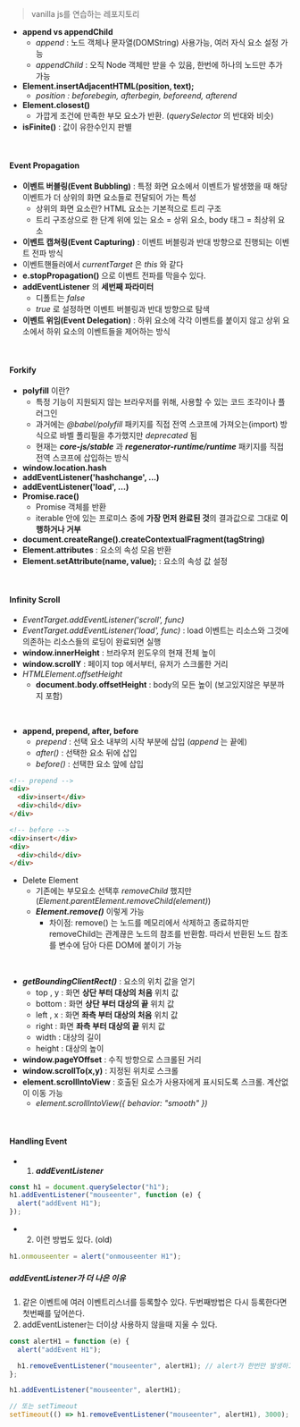 > vanilla js를 연습하는 레포지토리

- **append vs appendChild**
  - _append_ : 노드 객체나 문자열(DOMString) 사용가능, 여러 자식 요소 설정 가능
  - _appendChild_ : 오직 Node 객체만 받을 수 있음, 한번에 하나의 노드만 추가 가능
- **Element.insertAdjacentHTML(position, text);**
  - _position : beforebegin, afterbegin, beforeend, afterend_
- **Element.closest()**
  - 가깝게 조건에 만족한 부모 요소가 반환. (_querySelector_ 의 반대와 비슷)
- **isFinite()** : 값이 유한수인지 판별

<br>

#### Event Propagation

- **이벤트 버블링(Event Bubbling)** : 특정 화면 요소에서 이벤트가 발생했을 때 해당 이벤트가 더 상위의 화면 요소들로 전달되어 가는 특성
  - 상위의 화면 요소란? HTML 요소는 기본적으로 트리 구조
  - 트리 구조상으로 한 단계 위에 있는 요소 = 상위 요소, body 태그 = 최상위 요소
- **이벤트 캡쳐링(Event Capturing)** : 이벤트 버블링과 반대 방향으로 진행되는 이벤트 전파 방식
- 이벤트핸들러에서 _currentTarget_ 은 _this_ 와 같다
- **e.stopPropagation()** 으로 이벤트 전파를 막을수 있다.
- **addEventListener** 의 **세번째 파라미터**
  - 디폴트는 _false_
  - _true_ 로 설정하면 이벤트 버블링과 반대 방향으로 탐색
- **이벤트 위임(Event Delegation)** : 하위 요소에 각각 이벤트를 붙이지 않고 상위 요소에서 하위 요소의 이벤트들을 제어하는 방식

<br>

#### Forkify

- **polyfill** 이란?
  - 특정 기능이 지원되지 않는 브라우저를 위해, 사용할 수 있는 코드 조각이나 플러그인
  - 과거에는 _@babel/polyfill_ 패키지를 직접 전역 스코프에 가져오는(import) 방식으로 바벨 폴리필을 추가했지만 _deprecated_ 됨
  - 현재는 **_core-js/stable_** 과 **_regenerator-runtime/runtime_** 패키지를 직접 전역 스코프에 삽입하는 방식
- **window.location.hash**
- **addEventListener('hashchange', ...)**
- **addEventListener('load', ...)**
- **Promise.race()**
  - Promise 객체를 반환
  - iterable 안에 있는 프로미스 중에 **가장 먼저 완료된 것**의 결과값으로 그대로 **이행하거나 거부**
- **document.createRange().createContextualFragment(tagString)**
- **Element.attributes** : 요소의 속성 모음 반환
- **Element.setAttribute(name, value);** : 요소의 속성 값 설정

<br>

#### Infinity Scroll

- _EventTarget.addEventListener('scroll', func)_
- _EventTarget.addEventListener('load', func)_ : load 이벤트는 리소스와 그것에 의존하는 리소스들의 로딩이 완료되면 실행
- **window.innerHeight** : 브라우저 윈도우의 현재 전체 높이
- **window.scrollY** : 페이지 top 에서부터, 유저가 스크롤한 거리
- _HTMLElement.offsetHeight_
  - **document.body.offsetHeight** : body의 모든 높이 (보고있지않은 부분까지 포함)

<br>

- **append, prepend, after, before**
  - _prepend_ : 선택 요소 내부의 시작 부분에 삽입 (_append_ 는 끝에)
  - _after()_ : 선택한 요소 뒤에 삽입
  - _before()_ : 선택한 요소 앞에 삽입

```html
<!-- prepend -->
<div>
  <div>insert</div>
  <div>child</div>
</div>

<!-- before -->
<div>insert</div>
<div>
  <div>child</div>
</div>
```

- Delete Element
  - 기존에는 부모요소 선택후 _removeChild_ 했지만 (_Element.parentElement.removeChild(element)_)
  - **_Element.remove()_** 이렇게 가능
    - 차이점: remove() 는 노드를 메모리에서 삭제하고 종료하지만 removeChild는 관계끊은 노드의 참조를 반환함. 따라서 반환된 노드 참조를 변수에 담아 다른 DOM에 붙이기 가능

<br/>

- **_getBoundingClientRect()_** : 요소의 위치 값을 얻기
  - top , y : 화면 **상단 부터 대상의 처음** 위치 값
  - bottom : 화면 **상단 부터 대상의 끝** 위치 값
  - left , x : 화면 **좌측 부터 대상의 처음** 위치 값
  - right : 화면 **좌측 부터 대상의 끝** 위치 값
  - width : 대상의 길이
  - height : 대상의 높이
- **window.pageYOffset** : 수직 방향으로 스크롤된 거리
- **window.scrollTo(x,y)** : 지정된 위치로 스크롤
- **element.scrollIntoView** : 호출된 요소가 사용자에게 표시되도록 스크롤. 계산없이 이동 가능
  - _element.scrollIntoView({ behavior: "smooth" })_

<br>

#### Handling Event

- 1. **_addEventListener_**

```js
const h1 = document.querySelector("h1");
h1.addEventListener("mouseenter", function (e) {
  alert("addEvent H1");
});
```

- 2. 이런 방법도 있다. (old)

```js
h1.onmouseenter = alert("onmouseenter H1");
```

##### addEventListener가 더 나은 이유

1.  같은 이벤트에 여러 이벤트리스너를 등록할수 있다. 두번째방법은 다시 등록한다면 첫번째를 덮어쓴다.
2.  addEventListener는 더이상 사용하지 않을때 지울 수 있다.

```js
const alertH1 = function (e) {
  alert("addEvent H1");

  h1.removeEventListener("mouseenter", alertH1); // alert가 한번만 발생하고 끝난다.
};

h1.addEventListener("mouseenter", alertH1);

// 또는 setTimeout
setTimeout(() => h1.removeEventListener("mouseenter", alertH1), 3000);
```

<Br>

<!-- - **new IntersectionObserver(obsCallback, obsOptions);** -->
